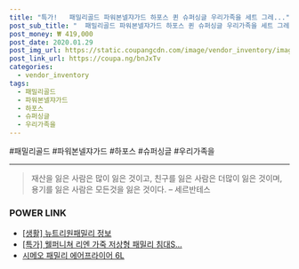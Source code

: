 ```yaml
--- 
title: "특가!   패밀리골드 파워본넬쟈가드 하포스 퀸 슈퍼싱글 우리가족을 세트 그레..." 
post_sub_title: "  패밀리골드 파워본넬쟈가드 하포스 퀸 슈퍼싱글 우리가족을 세트 그레이 매트리스 침대 위한" 
post_money: ₩ 419,000 
post_date: 2020.01.29 
post_img_url: https://static.coupangcdn.com/image/vendor_inventory/images/2016/07/08/11/5/9ef3c10a-063d-43fb-bafb-19ccf5706e3e.jpg 
post_link_url: https://coupa.ng/bnJxTv 
categories: 
  - vendor_inventory 
tags: 
  - 패밀리골드 
  - 파워본넬쟈가드 
  - 하포스 
  - 슈퍼싱글 
  - 우리가족을 
--- 
```

  #패밀리골드 #파워본넬쟈가드 #하포스 #슈퍼싱글 #우리가족을 
<hr> 

> 재산을 잃은 사람은 많이 잃은 것이고, 친구를 잃은 사람은 더많이 잃은 것이며, 용기를 잃은 사람은 모든것을 잃은 것이다. – 세르반테스 


### POWER LINK

* <a href="https://blog.naver.com/santokki14/221774332795" target="_blank"> [생활] 뉴트리원패밀리 정보 </a>
* <a href="https://blog.naver.com/sakai111/221789772900" target="_blank">[특가] 웰퍼니쳐 리엔 가죽 저상형 패밀리 침대S...</a>
* <a href="https://blog.naver.com/sakai111/221782298019" target="_blank">시메오 패밀리 에어프라이어 6L</a>
